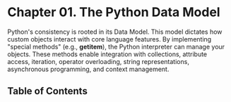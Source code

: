 # Chapter 01. The Python Data Model
Python's consistency is rooted in its Data Model. This model dictates how custom objects interact with core language features. By implementing "special methods" (e.g., __getitem__), the Python interpreter can manage your objects. These methods enable integration with collections, attribute access, iteration, operator overloading, string representations, asynchronous programming, and context management.

## Table of Contents
